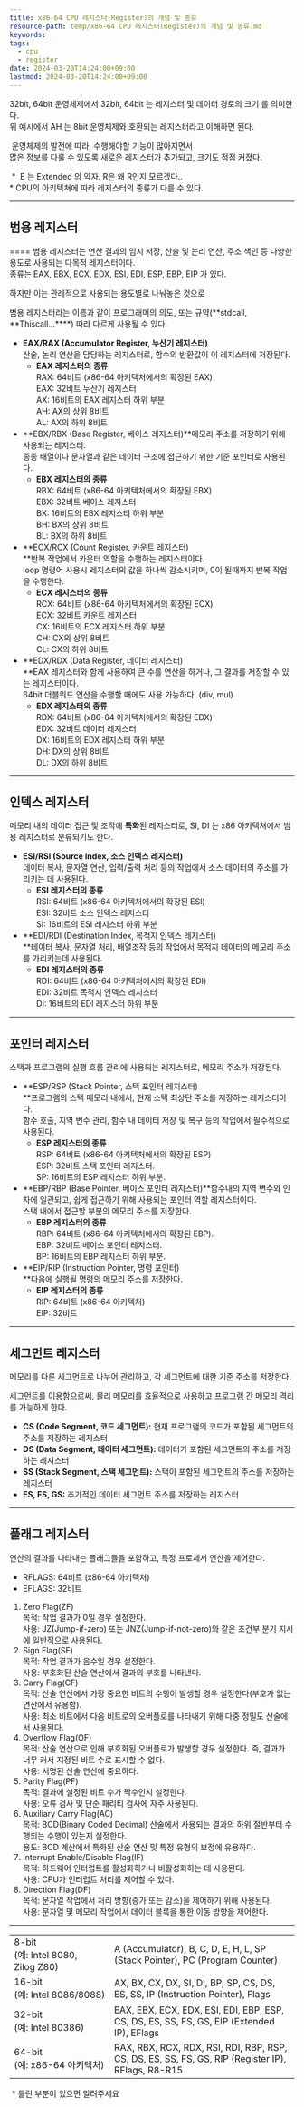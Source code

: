 ```yaml
---
title: x86-64 CPU 레지스터(Register)의 개념 및 종류
resource-path: temp/x86-64 CPU 레지스터(Register)의 개념 및 종류.md
keywords:
tags:
  - cpu
  - register
date: 2024-03-20T14:24:00+09:00
lastmod: 2024-03-20T14:24:00+09:00
---
```

32bit, 64bit 운영체제에서 32bit, 64bit 는 레지스터 및 데이터 경로의 크기 를 의미한다.  
위 예시에서 AH 는 8bit 운영체제와 호환되는 레지스터라고 이해하면 된다. 

 운영체제의 발전에 따라, 수행해야할 기능이 많아지면서  
많은 정보를 다룰 수 있도록 새로운 레지스터가 추가되고, 크기도 점점 커졌다.

 \*  E 는 Extended 의 약자. R은 왜 R인지 모르겠다..  
\* CPU의 아키텍쳐에 따라 레지스터의 종류가 다를 수 있다.

___

## **범용 레지스터**
====
범용 레지스터는 연산 결과의 임시 저장, 산술 및 논리 연산, 주소 색인 등 다양한 용도로 사용되는 다목적 레지스터이다.  
종류는 EAX, EBX, ECX, EDX, ESI, EDI, ESP, EBP, EIP 가 있다.

하지만 이는 관례적으로 사용되는 용도별로 나눠놓은 것으로

범용 레지스터라는 이름과 같이 프로그래머의 의도, 또는 규약(**stdcall, **Thiscall...****) 따라 다르게 사용될 수 있다.

-   **EAX/RAX (Accumulator Register, 누산기 레지스터)**  
    산술, 논리 연산을 담당하는 레지스터로, 함수의 반환값이 이 레지스터에 저장된다.  
    -   **EAX 레지스터의 종류**  
        RAX: 64비트 (x86-64 아키텍처에서의 확장된 EAX)  
        EAX: 32비트 누산기 레지스터  
        AX: 16비트의 EAX 레지스터 하위 부분  
        AH: AX의 상위 8비트  
        AL: AX의 하위 8비트
-   **EBX/RBX (Base Register, 베이스 레지스터)**메모리 주소를 저장하기 위해 사용되는 레지스터.  
    종종 배열이나 문자열과 같은 데이터 구조에 접근하기 위한 기준 포인터로 사용된다.
    -   **EBX 레지스터의 종류**  
        RBX: 64비트 (x86-64 아키텍처에서의 확장된 EBX)  
        EBX: 32비트 베이스 레지스터  
        BX: 16비트의 EBX 레지스터 하위 부분  
        BH: BX의 상위 8비트  
        BL: BX의 하위 8비트
-   **ECX/RCX (Count Register, 카운트 레지스터)  
    **반복 작업에서 카운터 역할을 수행하는 레지스터이다.  
    loop 명령어 사용시 레지스터의 값을 하나씩 감소시키며, 0이 될때까지 반복 작업을 수행한다.
    -   **ECX 레지스터의 종류**  
        RCX: 64비트 (x86-64 아키텍처에서의 확장된 ECX)  
        ECX: 32비트 카운트 레지스터  
        CX: 16비트의 ECX 레지스터 하위 부분  
        CH: CX의 상위 8비트  
        CL: CX의 하위 8비트
-   **EDX/RDX (Data Register, 데이터 레지스터)  
    **EAX 레지스터와 함께 사용하여 큰 수를 연산을 하거나, 그 결과를 저장할 수 있는 레지스터이다.  
    64bit 더블워드 연산을 수행할 때에도 사용 가능하다. (div, mul)
    -   **EDX 레지스터의 종류**  
        RDX: 64비트 (x86-64 아키텍처에서의 확장된 EDX)  
        EDX: 32비트 데이터 레지스터  
        DX: 16비트의 EDX 레지스터 하위 부분  
        DH: DX의 상위 8비트  
        DL: DX의 하위 8비트

___

## **인덱스 레지스터**

메모리 내의 데이터 접근 및 조작에 **특화**된 레지스터로, SI, DI 는 x86 아키텍쳐에서 범용 레지스터로 분류되기도 한다.

-   **ESI/RSI (Source Index, 소스 인덱스 레지스터)**  
    데이터 복사, 문자열 연산, 입력/출력 처리 등의 작업에서 소스 데이터의 주소를 가리키는 데 사용된다.
    -   **ESI 레지스터의 종류**  
        RSI: 64비트 (x86-64 아키텍처에서의 확장된 ESI)  
        ESI: 32비트 소스 인덱스 레지스터  
        SI: 16비트의 ESI 레지스터 하위 부분
-   **EDI/RDI (Destination Index, 목적지 인덱스 레지스터)  
    **데이터 복사, 문자열 처리, 배열조작 등의 작업에서 목적지 데이터의 메모리 주소를 가리키는데 사용된다.
    -   **EDI 레지스터의 종류**  
        RDI: 64비트 (x86-64 아키텍처에서의 확장된 EDI)  
        EDI: 32비트 목적지 인덱스 레지스터  
        DI: 16비트의 EDI 레지스터 하위 부분

___

## **포인터 레지스터**

스택과 프로그램의 실행 흐름 관리에 사용되는 레지스터로, 메모리 주소가 저장된다.

-   **ESP/RSP (Stack Pointer, 스택 포인터 레지스터)  
    **프로그램의 스택 메모리 내에서, 현재 스택 최상단 주소를 저장하는 레지스터이다.  
    함수 호출, 지역 변수 관리, 함수 내 데이터 저장 및 복구 등의 작업에서 필수적으로 사용된다.
    -   **ESP 레지스터의 종류**  
        RSP: 64비트 (x86-64 아키텍처에서의 확장된 ESP)  
        ESP: 32비트 스택 포인터 레지스터.  
        SP: 16비트의 ESP 레지스터 하위 부분.
-   **EBP/RBP (Base Pointer, 베이스 포인터 레지스터)**함수내의 지역 변수와 인자에 일관되고, 쉽게 접근하기 위해 사용되는 포인터 역할 레지스터이다.  
    스택 내에서 접근할 부분의 메모리 주소를 저장한다.
    -   **EBP 레지스터의 종류**  
        RBP: 64비트 (x86-64 아키텍처에서의 확장된 EBP).  
        EBP: 32비트 베이스 포인터 레지스터.  
        BP: 16비트의 EBP 레지스터 하위 부분.
-   **EIP/RIP (Instruction Pointer, 명령 포인터)  
    **다음에 실행될 명령의 메모리 주소를 저장한다. 
    -   **EIP 레지스터의 종류**  
        RIP: 64비트 (x86-64 아키텍처)  
        EIP: 32비트

___

## **세그먼트 레지스터**

메모리를 다른 세그먼트로 나누어 관리하고, 각 세그먼트에 대한 기준 주소를 저장한다.

세그먼트를 이용함으로써, 물리 메모리를 효율적으로 사용하고 프로그램 간 메모리 격리를 가능하게 한다.  

-   **CS (Code Segment, 코드 세그먼트):** 현재 프로그램의 코드가 포함된 세그먼트의 주소를 저장하는 레지스터
-   **DS (Data Segment, 데이터 세그먼트):** 데이터가 포함된 세그먼트의 주소를 저장하는 레지스터
-   **SS (Stack Segment, 스택 세그먼트):** 스택이 포함된 세그먼트의 주소를 저장하는 레지스터
-   **ES, FS, GS:** 추가적인 데이터 세그먼트 주소를 저장하는 레지스터

___

## **플래그 레지스터**

연산의 결과를 나타내는 플래그들을 포함하고, 특정 프로세서 연산을 제어한다.

-   RFLAGS: 64비트 (x86-64 아키텍처)
-   EFLAGS: 32비트

1.  Zero Flag(ZF)  
    목적: 작업 결과가 0일 경우 설정한다.  
    사용: JZ(Jump-if-zero) 또는 JNZ(Jump-if-not-zero)와 같은 조건부 분기 지시에 일반적으로 사용된다.
2.  Sign Flag(SF)  
    목적: 작업 결과가 음수일 경우 설정한다.  
    사용: 부호화된 산술 연산에서 결과의 부호를 나타낸다.
3.  Carry Flag(CF)  
    목적: 산술 연산에서 가장 중요한 비트의 수행이 발생할 경우 설정한다(부호가 없는 연산에서 유용함).  
    사용: 최소 비트에서 다음 비트로의 오버플로를 나타내기 위해 다중 정밀도 산술에서 사용된다.
4.  Overflow Flag(OF)  
    목적: 산술 연산으로 인해 부호화된 오버플로가 발생할 경우 설정한다. 즉, 결과가 너무 커서 지정된 비트 수로 표시할 수 없다.  
    사용: 서명된 산술 연산에 중요하다.
5.  Parity Flag(PF)  
    목적: 결과에 설정된 비트 수가 짝수인지 설정한다.  
    사용: 오류 검사 및 단순 패리티 검사에 자주 사용된다.
6.  Auxiliary Carry Flag(AC)  
    목적: BCD(Binary Coded Decimal) 산술에서 사용되는 결과의 하위 절반부터 수행되는 수행이 있는지 설정한다.  
    용도: BCD 계산에서 특화된 산술 연산 및 특정 유형의 보정에 유용하다.
7.  Interrupt Enable/Disable Flag(IF)  
    목적: 하드웨어 인터럽트를 활성화하거나 비활성화하는 데 사용된다.  
    사용: CPU가 인터럽트 처리를 제어할 수 있다.
8.  Direction Flag(DF)  
    목적: 문자열 작업에서 처리 방향(증가 또는 감소)을 제어하기 위해 사용된다.  
    사용: 문자열 및 메모리 작업에서 데이터 블록을 통한 이동 방향을 제어한다.

___


<table data-ke-align="alignLeft"><tbody><tr><td>8-bit<br>(예:&nbsp;Intel&nbsp;8080,&nbsp;<br>Zilog&nbsp;Z80)</td><td>A (Accumulator), B, C, D, E, H, L, SP (Stack Pointer), PC (Program Counter)</td></tr><tr><td>16-bit<br>(예:&nbsp;Intel&nbsp;8086/8088)</td><td>AX, BX, CX, DX, SI, DI, BP, SP, CS, DS, ES, SS, IP (Instruction Pointer), Flags</td></tr><tr><td>32-bit<br>(예:&nbsp;Intel&nbsp;80386)</td><td>EAX, EBX, ECX, EDX, ESI, EDI, EBP, ESP, CS, DS, ES, SS, FS, GS, EIP (Extended IP), EFlags</td></tr><tr><td>64-bit<br>(예:&nbsp;x86-64&nbsp;아키텍처)</td><td>RAX, RBX, RCX, RDX, RSI, RDI, RBP, RSP, CS, DS, ES, SS, FS, GS, RIP (Register IP), RFlags, R8-R15</td></tr></tbody></table>

 \* 틀린 부분이 있으면 알려주세요